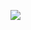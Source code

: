 <picture><img src="https://github.com/user-attachments/assets/f8ef0d88-cc3c-4a31-8f48-dade21926cbd"></picture>

